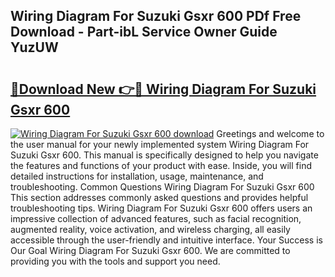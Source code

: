 ## Wiring Diagram For Suzuki Gsxr 600 PDf Free Download - Part-ibL Service Owner Guide YuzUW

# <h2><a href="http://dfkwsbk.blite.top/?on=Wiring+Diagram+For+Suzuki+Gsxr+600">🔗Download New 👉🔴 Wiring Diagram For Suzuki Gsxr 600</a></h2>

[![Wiring Diagram For Suzuki Gsxr 600 download](https://i.imgur.com/lujVjoI.png)](http://dfkwsbk.blite.top/?on=Wiring+Diagram+For+Suzuki+Gsxr+600)
Greetings and welcome to the user manual for your newly implemented system Wiring Diagram For Suzuki Gsxr 600. This manual is specifically designed to help you navigate the features and functions of your product with ease. Inside, you will find detailed instructions for installation, usage, maintenance, and troubleshooting. Common Questions Wiring Diagram For Suzuki Gsxr 600 This section addresses commonly asked questions and provides helpful troubleshooting tips. Wiring Diagram For Suzuki Gsxr 600 offers users an impressive collection of advanced features, such as facial recognition, augmented reality, voice activation, and wireless charging, all easily accessible through the user-friendly and intuitive interface. Your Success is Our Goal Wiring Diagram For Suzuki Gsxr 600. We are committed to providing you with the tools and support you need.
